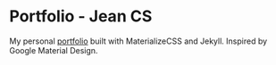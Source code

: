 # Portfolio - Jean CS

My personal [portfolio](http://jean-cs.github.io/portfolio/) built with MaterializeCSS and Jekyll.
Inspired by Google Material Design.
